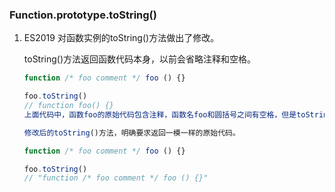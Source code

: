 ### Function.prototype.toString()
1. ES2019 对函数实例的toString()方法做出了修改。

    toString()方法返回函数代码本身，以前会省略注释和空格。
    ```js
    function /* foo comment */ foo () {}

    foo.toString()
    // function foo() {}
    上面代码中，函数foo的原始代码包含注释，函数名foo和圆括号之间有空格，但是toString()方法都把它们省略了。

    修改后的toString()方法，明确要求返回一模一样的原始代码。

    function /* foo comment */ foo () {}

    foo.toString()
    // "function /* foo comment */ foo () {}"
    ```